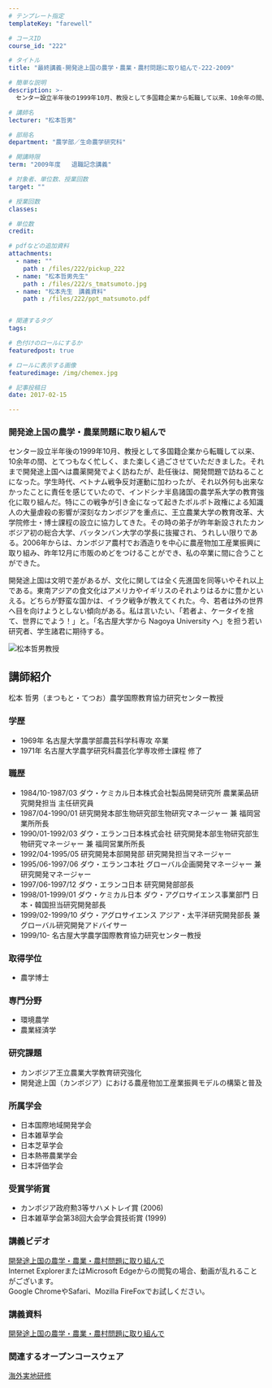```yaml
---
# テンプレート指定
templateKey: "farewell"

# コースID
course_id: "222"

# タイトル
title: "最終講義-開発途上国の農学・農業・農村問題に取り組んで-222-2009"

# 簡単な説明
description: >-
  センター設立半年後の1999年10月、教授として多国籍企業から転職して以来、10余年の間、とてつもなく忙しく、また楽しく過ごさせていただきました。それまで開発途上国へは農薬開発でよく訪ねたが、赴任...

# 講師名
lecturer: "松本哲男"

# 部局名
department: "農学部／生命農学研究科"

# 開講時限
term: "2009年度	退職記念講義"

# 対象者、単位数、授業回数
target: ""

# 授業回数
classes: 

# 単位数
credit: 

# pdfなどの追加資料
attachments: 
  - name: "" 
    path : /files/222/pickup_222
  - name: "松本哲男先生" 
    path : /files/222/s_tmatsumoto.jpg
  - name: "松本先生　講義資料" 
    path : /files/222/ppt_matsumoto.pdf


# 関連するタグ
tags:

# 色付けのロールにするか
featuredpost: true

# ロールに表示する画像
featuredimage: /img/chemex.jpg

# 記事投稿日
date: 2017-02-15

---
```

### 開発途上国の農学・農業問題に取り組んで

センター設立半年後の1999年10月、教授として多国籍企業から転職して以来、10余年の間、とてつもなく忙しく、また楽しく過ごさせていただきました。それまで開発途上国へは農薬開発でよく訪ねたが、赴任後は、開発問題で訪ねることになった。学生時代、ベトナム戦争反対運動に加わったが、それ以外何も出来なかったことに責任を感じていたので、インドシナ半島諸国の農学系大学の教育強化に取り組んだ。特にこの戦争が引き金になって起きたポルポト政権による知識人の大量虐殺の影響が深刻なカンボジアを重点に、王立農業大学の教育改革、大学院修士・博士課程の設立に協力してきた。その時の弟子が昨年新設されたカンボジア初の総合大学、バッタンバン大学の学長に抜擢され、うれしい限りである。2006年からは、カンボジア農村でお酒造りを中心に農産物加工産業振興に取り組み、昨年12月に市販のめどをつけることができ、私の卒業に間に合うことができた。 

開発途上国は文明で差があるが、文化に関しては全く先進国を同等いやそれ以上である。東南アジアの食文化はアメリカやイギリスのそれよりはるかに豊かといえる。どちらが野蛮な国かは、イラク戦争が教えてくれた。今、若者は外の世界へ目を向けようとしない傾向がある。私は言いたい、「若者よ、ケータイを捨て、世界にでよう！」と。「名古屋大学から Nagoya University へ」を担う若い研究者、学生諸君に期待する。

![松本哲男教授](/files/222/s_tmatsumoto.jpg) 
## 講師紹介

松本 哲男（まつもと・てつお）農学国際教育協力研究センター教授 

### 学歴

  * 1969年 名古屋大学農学部農芸科学科専攻 卒業
  * 1971年 名古屋大学農学研究科農芸化学専攻修士課程 修了

### 職歴

  * 1984/10-1987/03 ダウ・ケミカル日本株式会社製品開発研究所 農業薬品研究開発担当 主任研究員
  * 1987/04-1990/01 研究開発本部生物研究部生物研究マネージャー 兼 福岡営業所所長
  * 1990/01-1992/03 ダウ・エランコ日本株式会社 研究開発本部生物研究部生物研究マネージャー 兼 福岡営業所所長
  * 1992/04-1995/05 研究開発本部開発部 研究開発担当マネージャー
  * 1995/06-1997/06 ダウ・エランコ本社 グローバル企画開発マネージャー 兼 研究開発マネージャー
  * 1997/06-1997/12 ダウ・エランコ日本 研究開発部部長
  * 1998/01-1999/01 ダウ・ケミカル日本 ダウ・アグロサイエンス事業部門 日本・韓国担当研究開発部長
  * 1999/02-1999/10 ダウ・アグロサイエンス アジア・太平洋研究開発部長 兼 グローバル研究開発アドバイサー
  * 1999/10- 名古屋大学農学国際教育協力研究センター教授

### 取得学位

  * 農学博士

### 専門分野

  * 環境農学
  * 農業経済学

### 研究課題

  * カンボジア王立農業大学教育研究強化
  * 開発途上国（カンボジア）における農産物加工産業振興モデルの構築と普及

### 所属学会

  * 日本国際地域開発学会
  * 日本雑草学会
  * 日本芝草学会
  * 日本熱帯農業学会
  * 日本評価学会

### 受賞学術賞

  * カンボジア政府勲3等サハメトレイ賞 (2006)
  * 日本雑草学会第38回大会学会賞技術賞 (1999)
### 講義ビデオ

[開発途上国の農学・農業・農村問題に取り組んで](http://nuvideo.media.nagoya-u.ac.jp/embed/583c1e724b9a7f4228e4425f99cd68e9f3f0940a)  
Internet ExplorerまたはMicrosoft Edgeからの閲覧の場合、動画が乱れることがございます。  
Google ChromeやSafari、Mozilla FireFoxでお試しください。 

### 講義資料


[開発途上国の農学・農業・農村問題に取り組んで](/files/222/ppt_matsumoto.pdf) 

### 関連するオープンコースウェア

[海外実地研修](./index.php?lang=ja&mode=c&id=154&page_type=index)